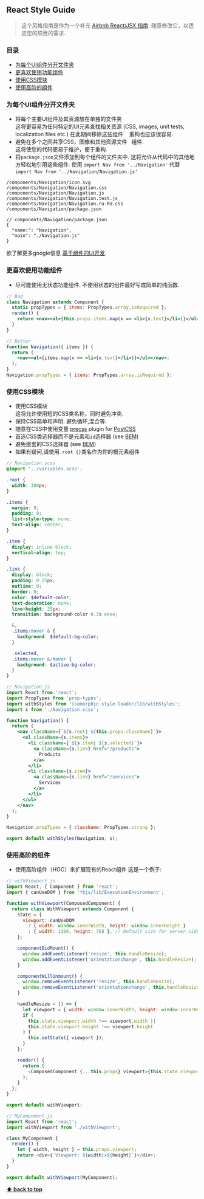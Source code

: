 ## React Style Guide

> 这个风格指南是作为一个补充
> [Airbnb React/JSX 指南](https://github.com/airbnb/javascript/tree/master/react).
> 随意修改它，以适应您的项目的需求.

### 目录

* [为每个UI组件分开文件夹](#separate-folder-per-ui-component)
* [更喜欢使用功能组件](#prefer-using-functional-components)
* [使用CSS模块](#use-css-modules)
* [使用高阶的组件](#use-higher-order-components)

### 为每个UI组件分开文件夹

* 将每个主要UI组件及其资源放在单独的文件夹\
  这将更容易为任何特定的UI元素查找相关资源
  (CSS, images, unit tests, localization files etc.) 在此期间移除这些组件
   重构也应该很容易.
* 避免在多个之间共享CSS，图像和其他资源文件
  组件.\
  这将使您的代码更易于维护，便于重构.
* 将`package.json`文件添加到每个组件的文件夹中.
 这将允许从代码中的其他地方轻松地引用这些组件.
  使用 `import Nav from '../Navigation'` 代替 `import Nav from
  '../Navigation/Navigation.js'`

```
/components/Navigation/icon.svg
/components/Navigation/Navigation.css
/components/Navigation/Navigation.js
/components/Navigation/Navigation.test.js
/components/Navigation/Navigation.ru-RU.css
/components/Navigation/package.json
```

```
// components/Navigation/package.json
{
  "name:": "Navigation",
  "main": "./Navigation.js"
}
```

欲了解更多google信息
[基于组件的UI开发](https://google.com/search?q=component-based+ui+development).

### 更喜欢使用功能组件

* 尽可能使用无状态功能组件.
  不使用状态的组件最好写成简单的纯函数.

```jsx
// Bad
class Navigation extends Component {
  static propTypes = { items: PropTypes.array.isRequired };
  render() {
    return <nav><ul>{this.props.items.map(x => <li>{x.text}</li>)}</ul></nav>;
  }
}

// Better
function Navigation({ items }) {
  return (
    <nav><ul>{items.map(x => <li>{x.text}</li>)}</ul></nav>;
  );
}
Navigation.propTypes = { items: PropTypes.array.isRequired };
```

### 使用CSS模块

* 使用CSS模块\
  这将允许使用短的CSS类名称，同时避免冲突.
* 保持CSS简单和声明. 避免循环,混合等.
* 随意在CSS中使用变量
  [precss](https://github.com/jonathantneal/precss) plugin for
  [PostCSS](https://github.com/postcss/postcss)
* 首选CSS类选择器而不是元素和`id`选择器 (see
  [BEM](https://bem.info/))
* 避免嵌套的CSS选择器 (see [BEM](https://bem.info/))
* 如果有疑问,请使用`.root {}`类名作为你的根元素组件

```scss
// Navigation.scss
@import '../variables.scss';

.root {
  width: 300px;
}

.items {
  margin: 0;
  padding: 0;
  list-style-type: none;
  text-align: center;
}

.item {
  display: inline-block;
  vertical-align: top;
}

.link {
  display: block;
  padding: 0 25px;
  outline: 0;
  border: 0;
  color: $default-color;
  text-decoration: none;
  line-height: 25px;
  transition: background-color 0.3s ease;

  &,
  .items:hover & {
    background: $default-bg-color;
  }

  .selected,
  .items:hover &:hover {
    background: $active-bg-color;
  }
}
```

```jsx
// Navigation.js
import React from 'react';
import PropTypes from 'prop-types';
import withStyles from 'isomorphic-style-loader/lib/withStyles';
import s from './Navigation.scss';

function Navigation() {
  return (
    <nav className={`${s.root} ${this.props.className}`}>
      <ul className={s.items}>
        <li className={`${s.item} ${s.selected}`}>
          <a className={s.link} href="/products">
            Products
          </a>
        </li>
        <li className={s.item}>
          <a className={s.link} href="/services">
            Services
          </a>
        </li>
      </ul>
    </nav>
  );
}

Navigation.propTypes = { className: PropTypes.string };

export default withStyles(Navigation, s);
```

### 使用高阶的组件

* 使用高阶组件（HOC）来扩展现有的React组件
  这是一个例子:

```js
// withViewport.js
import React, { Component } from 'react';
import { canUseDOM } from 'fbjs/lib/ExecutionEnvironment';

function withViewport(ComposedComponent) {
  return class WithViewport extends Component {
    state = {
      viewport: canUseDOM
        ? { width: window.innerWidth, height: window.innerHeight }
        : { width: 1366, height: 768 }, // Default size for server-side rendering
    };

    componentDidMount() {
      window.addEventListener('resize', this.handleResize);
      window.addEventListener('orientationchange', this.handleResize);
    }

    componentWillUnmount() {
      window.removeEventListener('resize', this.handleResize);
      window.removeEventListener('orientationchange', this.handleResize);
    }

    handleResize = () => {
      let viewport = { width: window.innerWidth, height: window.innerHeight };
      if (
        this.state.viewport.width !== viewport.width ||
        this.state.viewport.height !== viewport.height
      ) {
        this.setState({ viewport });
      }
    };

    render() {
      return (
        <ComposedComponent {...this.props} viewport={this.state.viewport} />
      );
    }
  };
}

export default withViewport;
```

```js
// MyComponent.js
import React from 'react';
import withViewport from './withViewport';

class MyComponent {
  render() {
    let { width, height } = this.props.viewport;
    return <div>{`Viewport: ${width}x${height}`}</div>;
  }
}

export default withViewport(MyComponent);
```

**[⬆ back to top](#目录)**

